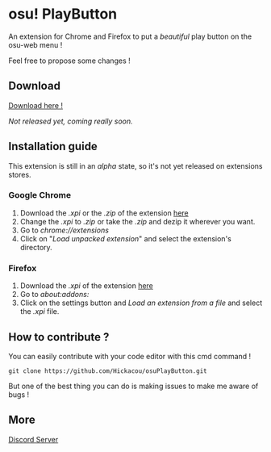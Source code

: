 # osu! PlayButton

An extension for Chrome and Firefox to put a *beautiful* play button on the osu-web menu !

Feel free to propose some changes !
## Download
[Download here !](https://github.com/Hickacou/osuPlayButton/releases)

*Not released yet, coming really soon.*
## Installation guide
This extension is still in an *alpha* state, so it's not yet released on extensions stores.
### Google Chrome
1. Download the *.xpi* or the *.zip* of the extension [here](https://github.com/Hickacou/osuPlayButton/releases)
2. Change the *.xpi* to *.zip* or take the *.zip* and dezip it wherever you want.
3. Go to *chrome://extensions*
4. Click on "*Load unpacked extension*" and select the extension's directory.
### Firefox
1. Download the *.xpi* of the extension [here](https://github.com/Hickacou/osuPlayButton/releases)
2. Go to *about:addons:*
3. Click on the settings button and *Load an extension from a file* and select the *.xpi* file.
## How to contribute ?
You can easily contribute with your code editor with this cmd command !
```
git clone https://github.com/Hickacou/osuPlayButton.git
```
But one of the best thing you can do is making issues to make me aware of bugs ! 
## More
[Discord Server](https://discord.gg/2r7ZHvm)

